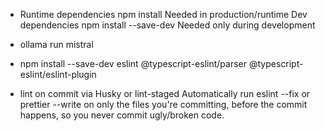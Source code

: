 - Runtime dependencies	npm install	Needed in production/runtime
Dev dependencies	npm install --save-dev	Needed only during development

- ollama run mistral
- npm install --save-dev eslint @typescript-eslint/parser @typescript-eslint/eslint-plugin
- lint on commit via Husky or lint-staged
Automatically run eslint --fix or prettier --write on only the files you're committing, before the commit happens, so you never commit ugly/broken code.